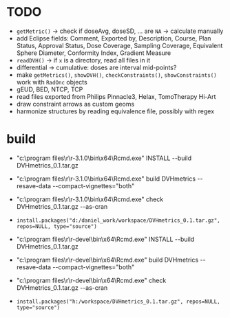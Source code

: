 # TODO
* `getMetric()` -> check if doseAvg, doseSD, ... are `NA` -> calculate manually
* add Eclipse fields: Comment, Exported by, Description, Course, Plan Status, Approval Status, Dose Coverage, Sampling Coverage, Equivalent Sphere Diameter, Conformity Index, Gradient Measure
* `readDVH()` -> if `x` is a directory, read all files in it
* differential -> cumulative: doses are interval mid-points?
* make `getMetrics()`, `showDVH()`, `checkConstraints()`, `showConstraints()` work with `RadOnc` objects
* gEUD, BED, NTCP, TCP
* read files exported from Philips Pinnacle3, Helax, TomoTherapy Hi-Art
* draw constraint arrows as custom geoms
* harmonize structures by reading equivalence file, possibly with regex

# build
* "c:\program files\r\r-3.1.0\bin\x64\Rcmd.exe" INSTALL --build DVHmetrics_0.1.tar.gz
* "c:\program files\r\r-3.1.0\bin\x64\Rcmd.exe" build DVHmetrics --resave-data --compact-vignettes="both"
* "c:\program files\r\r-3.1.0\bin\x64\Rcmd.exe" check DVHmetrics_0.1.tar.gz --as-cran
* `install.packages("d:/daniel_work/workspace/DVHmetrics_0.1.tar.gz", repos=NULL, type="source")`

* "c:\program files\r\r-devel\bin\x64\Rcmd.exe" INSTALL --build DVHmetrics_0.1.tar.gz
* "c:\program files\r\r-devel\bin\x64\Rcmd.exe" build DVHmetrics --resave-data --compact-vignettes="both"
* "c:\program files\r\r-devel\bin\x64\Rcmd.exe" check DVHmetrics_0.1.tar.gz --as-cran
* `install.packages("h:/workspace/DVHmetrics_0.1.tar.gz", repos=NULL, type="source")`
